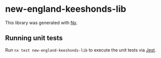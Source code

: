 # new-england-keeshonds-lib

This library was generated with [Nx](https://nx.dev).

## Running unit tests

Run `nx test new-england-keeshonds-lib` to execute the unit tests via [Jest](https://jestjs.io).
